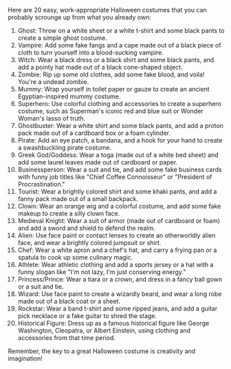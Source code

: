 Here are 20 easy, work-appropriate Halloween costumes that you can probably scrounge up from what you already own:

1. Ghost: Throw on a white sheet or a white t-shirt and some black pants to create a simple ghost costume.
2. Vampire: Add some fake fangs and a cape made out of a black piece of cloth to turn yourself into a blood-sucking vampire.
3. Witch: Wear a black dress or a black shirt and some black pants, and add a pointy hat made out of a black cone-shaped object.
4. Zombie: Rip up some old clothes, add some fake blood, and voila! You're a undead zombie.
5. Mummy: Wrap yourself in toilet paper or gauze to create an ancient Egyptian-inspired mummy costume.
6. Superhero: Use colorful clothing and accessories to create a superhero costume, such as Superman's iconic red and blue suit or Wonder Woman's lasso of truth.
7. Ghostbuster: Wear a white shirt and some black pants, and add a proton pack made out of a cardboard box or a foam cylinder.
8. Pirate: Add an eye patch, a bandana, and a hook for your hand to create a swashbuckling pirate costume.
9. Greek God/Goddess: Wear a toga (made out of a white bed sheet) and add some laurel leaves made out of cardboard or paper.
10. Businessperson: Wear a suit and tie, and add some fake business cards with funny job titles like "Chief Coffee Connoisseur" or "President of Procrastination."
11. Tourist: Wear a brightly colored shirt and some khaki pants, and add a fanny pack made out of a small backpack.
12. Clown: Wear an orange wig and a colorful costume, and add some fake makeup to create a silly clown face.
13. Medieval Knight: Wear a suit of armor (made out of cardboard or foam) and add a sword and shield to defend the realm.
14. Alien: Use face paint or contact lenses to create an otherworldly alien face, and wear a brightly colored jumpsuit or shirt.
15. Chef: Wear a white apron and a chef's hat, and carry a frying pan or a spatula to cook up some culinary magic.
16. Athlete: Wear athletic clothing and add a sports jersey or a hat with a funny slogan like "I'm not lazy, I'm just conserving energy."
17. Princess/Prince: Wear a tiara or a crown, and dress in a fancy ball gown or a suit and tie.
18. Wizard: Use face paint to create a wizardly beard, and wear a long robe made out of a black coat or a sheet.
19. Rockstar: Wear a band t-shirt and some ripped jeans, and add a guitar pick necklace or a fake guitar to shred the stage.
20. Historical Figure: Dress up as a famous historical figure like George Washington, Cleopatra, or Albert Einstein, using clothing and accessories from that time period.

Remember, the key to a great Halloween costume is creativity and imagination!